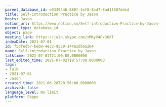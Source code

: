 ```yaml
---
parent_database_id: e9339446-880f-4ef0-8ad7-8ad1f507dded
title: Self-introduction Practice by Jason
hosts: Jason
notion_url: https://www.notion.so/Self-introduction-Practice-by-Jason-f5dfedb7beb84e339539144a1dbaa264
parent_type: database_id
object: page
meeting_link: https://join.skype.com/xMKyV4Fx3KXT
indexDate: 2021-07-01
id: f5dfedb7-beb8-4e33-9539-144a1dbaa264
name: Self-introduction Practice by Jason
talktime: 2021-07-01T21:00:00.0000000
last_edited_time: 2021-07-02T18:57:00.0000000
tags:
- Talk
- 2021-07-01
- Jason
created_time: 2021-06-28T20:56:00.0000000
archived: false
language_level: No limit
platform: Skype
---
```







